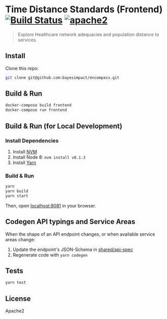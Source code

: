 # Time Distance Standards (Frontend) [![Build Status][build]](https://circleci.com/gh/bayesimpact/encompass) [![apache2]](https://www.apache.org/licenses/LICENSE-2.0)

[build]: https://img.shields.io/circleci/project/bayesimpact/encompass.svg?branch=master&style=flat-square
[apache2]: https://img.shields.io/badge/License-Apache%202.0-blue.svg

> Explore Healthcare network adequacies and population distance to services.

## Install

Clone this repo:

```sh
git clone git@github.com:bayesimpact/encompass.git
```

## Build & Run

```sh
docker-compose build frontend
docker-compose run frontend
```

## Build & Run (for Local Development)

### Install Dependencies

1. Install [NVM](https://github.com/creationix/nvm#installation)
2. Install Node 8: `nvm install v8.1.3`
3. Install [Yarn](https://yarnpkg.com/en/docs/install)

### Build & Run

```sh
yarn
yarn build
yarn start
```

Then, open [localhost:8081](http://localhost:8081) in your browser.

## Codegen API typings and Service Areas

When the shape of an API endpoint changes, or when available service areas change:

1. Update the endpoint's JSON-Schema in [shared/api-spec](../shared/api-spec)
2. Regenerate code with `yarn codegen`

## Tests

```sh
yarn test
```

## License

Apache2
